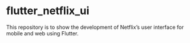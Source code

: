 # flutter_netflix_ui
This repository is to show the development of Netflix’s user interface for mobile and web using Flutter. 
